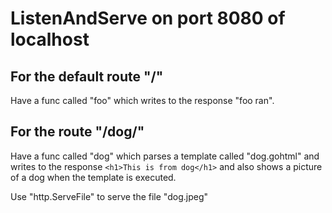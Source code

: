 # ListenAndServe on port 8080 of localhost

## For the default route "/"

Have a func called "foo" which writes to the response "foo ran".

## For the route "/dog/"

Have a func called "dog" which parses a template called "dog.gohtml" and writes to the response `<h1>This is from dog</h1>` and also shows a picture of a dog when the template is executed.

Use "http.ServeFile" to serve the file "dog.jpeg"
